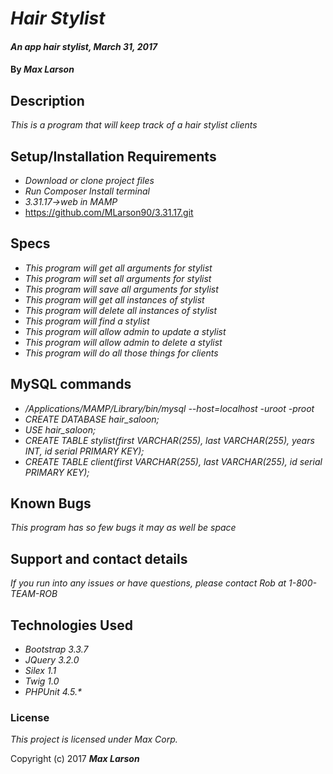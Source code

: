 # _Hair Stylist_

#### _An app hair stylist, March 31, 2017_

#### By _**Max Larson**_

## Description

_This is a program that will keep track of a hair stylist clients_

## Setup/Installation Requirements

* _Download or clone project files_
* _Run Composer Install terminal_
* _3.31.17->web in MAMP_
* https://github.com/MLarson90/3.31.17.git

## Specs
* _This program will get all arguments for stylist_
* _This program will set all arguments for stylist_
* _This program will save all arguments for stylist_
* _This program will get all instances of stylist_
* _This program will delete all instances of stylist_
* _This program will find a stylist_
* _This program will allow admin to update a stylist_
* _This program will allow admin to delete a stylist_
* _This program will do all those things for clients_

## MySQL commands

* _/Applications/MAMP/Library/bin/mysql --host=localhost -uroot -proot_
* _CREATE DATABASE hair_saloon;_
* _USE hair_saloon;_
* _CREATE TABLE stylist(first VARCHAR(255), last VARCHAR(255), years INT, id serial PRIMARY KEY);_
* _CREATE TABLE client(first VARCHAR(255), last VARCHAR(255), id serial PRIMARY KEY);_

## Known Bugs

_This program has so few bugs it may as well be space_

## Support and contact details

_If you run into any issues or have questions, please contact Rob at 1-800-TEAM-ROB_

## Technologies Used
* _Bootstrap 3.3.7_
* _JQuery 3.2.0_
* _Silex 1.1_
* _Twig 1.0_
* _PHPUnit 4.5.*_

### License

*This project is licensed under Max Corp.*

Copyright (c) 2017 **_Max Larson_**
